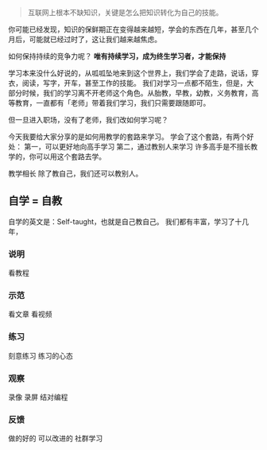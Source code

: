 >互联网上根本不缺知识，关键是怎么把知识转化为自己的技能。

你可能已经发现，知识的保鲜期正在变得越来越短，学会的东西在几年，甚至几个月后，可能就已经过时了，这让我们越来越焦虑。


如何保持持续的竞争力呢？
**唯有持续学习，成为终生学习者，才能保持**

学习本来没什么好说的，从呱呱坠地来到这个世界上，我们学会了走路，说话，穿衣，阅读，写字，开车，甚至工作的技能。
我们对学习一点都不陌生，但是，大部分时候，我们的学习离不开老师这个角色。从胎教，早教，幼教，义务教育，高等教育，一直都有「老师」带着我们学习，我们只需要跟随即可。

但一旦进入职场，没有了老师，我们改如何学习呢？

今天我要给大家分享的是如何用教学的套路来学习。
学会了这个套路，有两个好处：
第一，可以更好地向高手学习
第二，通过教别人来学习
许多高手是不擅长教学的，你可以用这个套路去学。

教学相长
除了教自己，我们还可以教别人。

## 自学 = 自教
自学的英文是：Self-taught，也就是自己教自己。
我们都有丰富，学习了十几年，

### 说明
看教程

### 示范
看文章
看视频

### 练习
刻意练习
练习的心态

### 观察
录像
录屏
结对编程

### 反馈
做的好的
可以改进的
社群学习